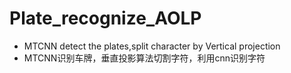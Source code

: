 # Plate_recognize_AOLP
- MTCNN detect the plates,split character by Vertical projection
- MTCNN识别车牌，垂直投影算法切割字符，利用cnn识别字符
